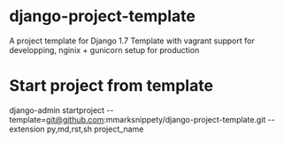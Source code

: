 django-project-template
=======================

A project template for Django 1.7
Template with vagrant support for developping, nginix + gunicorn setup for production

Start project from template
===========================

django-admin startproject --template=git@github.com:mmarksnippety/django-project-template.git --extension py,md,rst,sh project_name

